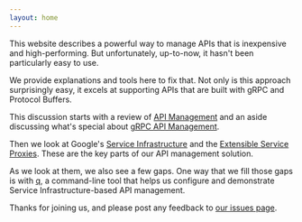 ```yaml
---
layout: home
---
```

This website describes a powerful way to manage APIs that is inexpensive and high-performing. But unfortunately, up-to-now, it hasn't been particularly easy to use.

We provide explanations and tools here to fix that. Not only is this approach surprisingly easy, it excels at supporting APIs that are built with gRPC and Protocol Buffers.

This discussion starts with a review of [API Management](/api-management) and an aside discussing what's special about [gRPC API Management](/grpc-api-management).

Then we look at Google's [Service Infrastructure](/service-infrastructure) and the [Extensible Service Proxies](/extensible-service-proxies). These are the key parts of our API management solution.

As we look at them, we also see a few gaps. One way that we fill those gaps is with [q](/the-q-tool), a command-line tool that helps us configure and demonstrate Service Infrastructure-based API management.

Thanks for joining us, and please post any feedback to
[our issues page](https://github.com/serviceinfra/serviceinfra.github.io/issues).